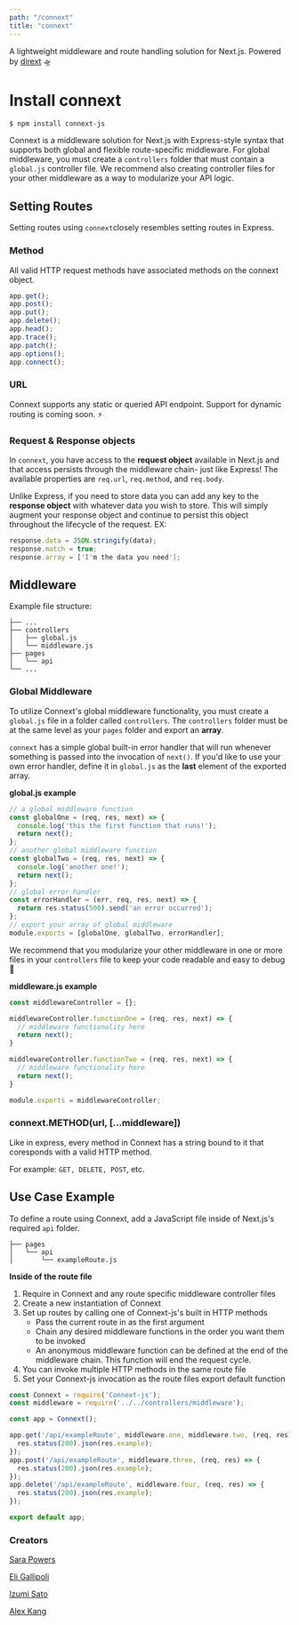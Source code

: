 ```yaml
---
path: "/connext"
title: "connext"
---
```


A lightweight middleware and route handling solution for Next.js. Powered by [dirext](https://github.com/dirext-js/dirext) 🛸 
<!-- [![Build Status](https://travis-ci.org/oslabs-beta/connext-js.svg?branch=master)](https://travis-ci.org/oslabs-beta/connext-js) -->

# Install connext
`$ npm install connext-js`

Connext is a middleware solution for Next.js with Express-style syntax that supports both global and flexible route-specific middleware. For global middleware, you must create a `controllers` folder that must contain a `global.js` controller file. We recommend also creating controller files for your other middleware as a way to modularize your API logic. 

## Setting Routes
Setting routes using `connext`closely resembles setting routes in Express. 

### Method
All valid HTTP request methods have associated methods on the connext object. 
```javascript
app.get();
app.post();
app.put();
app.delete();
app.head();
app.trace();
app.patch();
app.options();
app.connect();
```

### URL
Connext supports any static or queried API endpoint. Support for dynamic routing is coming soon. ⚡️

### Request & Response objects
In `connext`, you have access to the **request object** available in Next.js and that access persists through the middleware chain- just like Express! The available properties are `req.url`, `req.method`, and `req.body`.

Unlike Express, if you need to store data you can add any key to the **response object** with whatever data you wish to store. This will simply augment your response object and continue to persist this object throughout the lifecycle of the request. 
EX:
```javascript
response.data = JSON.stringify(data);
response.match = true;
response.array = ['I'm the data you need'];
```

## Middleware
Example file structure:
```
├── ...
├── controllers
│   ├── global.js        
│   └── middleware.js                 
├── pages                
│   └── api              
└── ...                   
```

### Global Middleware
To utilize Connext's global middleware functionality, you must create a `global.js` file in a folder called `controllers`. The `controllers` folder must be at the same level as your `pages` folder and export an **array**. 

`connext` has a simple global built-in error handler that will run whenever something is passed into the invocation of `next()`. If you'd like to use your own error handler, define it in `global.js` as the **last** element of the exported array. 

**global.js example**
```javascript
// a global middleware function
const globalOne = (req, res, next) => {
  console.log('this the first function that runs!');
  return next();
};
// another global middleware function
const globalTwo = (req, res, next) => {
  console.log('another one!');
  return next();
};
// global error handler
const errorHandler = (err, req, res, next) => {
  return res.status(500).send('an error occurred');
};
// export your array of global middleware
module.exports = [globalOne, globalTwo, errorHandler];
```

We recommend that you modularize your other middleware in one or more files in your `controllers` file to keep your code readable and easy to debug 🐞

**middleware.js example**
```javascript
const middlewareController = {};

middlewareController.functionOne = (req, res, next) => {
  // middleware functionality here
  return next();
}

middlewareController.functionTwo = (req, res, next) => {
  // middleware functionality here
  return next();
}

module.exports = middlewareController;
```

### connext.METHOD(url, [...middleware])

Like in express, every method in Connext has a string bound to it that coresponds with a valid HTTP method. 

For example: `GET, DELETE, POST`, etc.

## Use Case Example

To define a route using Connext, add a JavaScript file inside of Next.js's required `api` folder. 

```
├── pages                       
│   └── api                     
│       └── exampleRoute.js    
```

**Inside of the route file**

  1. Require in Connext and any route specific middleware controller files
  2. Create a new instantiation of Connext
  3. Set up routes by calling one of Connext-js's built in HTTP methods
     * Pass the current route in as the first argument
     * Chain any desired middleware functions in the order you want them to be invoked
     * An anonymous middleware function can be defined at the end of the middleware chain. This function will end the request cycle.
  4. You can invoke multiple HTTP methods in the same route file
  5. Set your Connext-js invocation as the route files export default function

``` javascript
const Connext = require('Connext-js');
const middleware = require('../../controllers/middleware');

const app = Connext();

app.get('/api/exampleRoute', middleware.one, middleware.two, (req, res) => {
  res.status(200).json(res.example);
});
app.post('/api/exampleRoute', middleware.three, (req, res) => {
  res.status(200).json(res.example);
});
app.delete('/api/exampleRoute', middleware.four, (req, res) => {
  res.status(200).json(res.example);
});

export default app;
```

### Creators

[Sara Powers](https://github.com/sarapowers)

[Eli Gallipoli](https://github.com/egcg317)

[Izumi Sato](https://github.com/izumi411)

[Alex Kang](https://github.com/akang0408)





